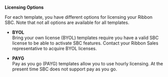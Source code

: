 **Licensing Options**

For each template, you have different options for licensing your Ribbon SBC. Note that not all options are available for all templates.

  - **BYOL**   
    Bring your own license (BYOL) templates require you have a valid SBC license to be able to activate SBC features. Contact your Ribbon Sales representative to acquire BYOL licenses.

  - **PAYG**   
    Pay as you go (PAYG) templates allow you to use hourly licensing. At the present time SBC does not support pay as you go.
